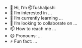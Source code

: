 - 👋 Hi, I’m @Tushaljoshi
- 👀 I’m interested in ...
- 🌱 I’m currently learning ...
- 💞️ I’m looking to collaborate on ...
- 📫 How to reach me ...
- 😄 Pronouns: ...
- ⚡ Fun fact: ...

<!---
Tushaljoshi/Tushaljoshi is a ✨ special ✨ repository because its `README.md` (this file) appears on your GitHub profile.
You can click the Preview link to take a look at your changes.
--->
